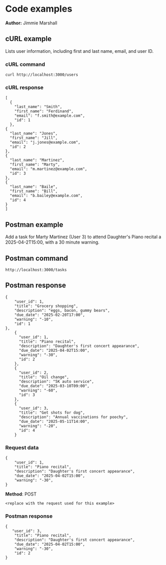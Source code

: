 # Code examples

**Author:** Jimmie Marshall

## cURL example

Lists user information, including first and last name, email, and user ID.

### cURL command

```shell
curl http://localhost:3000/users 
```

### cURL response

``` shell
[
  {
    "last_name": "Smith",
    "first_name": "Ferdinand",
    "email": "f.smith@example.com",
    "id": 1
  },
{
  "last_name": "Jones",
  "first_name": "Jill",
  "email": "j.jones@example.com",
  "id": 2
},
{
  "last_name": "Martinez",
  "first_name": "Marty",
  "email": "m.martinez@example.com",
  "id": 3
},
{
  "last_name": "Baile",
  "first_name": "Bill",
  "email": "b.bailey@example.com",
  "id": 4
}
]
```

## Postman example

Add a task for Marty Martinez (User 3) to attend Daughter's Piano recital a 2025-04-2T15:00, with a 30 minute warning. 

## Postman command

```shell
http://localhost:3000/tasks
```

## Postman response

```shell
{
    "user_id": 1,
    "title": "Grocery shopping",
    "description": "eggs, bacon, gummy bears",
    "due_date": "2025-02-20T17:00",
    "warning": "-10",
    "id": 1
},
    {
      "user_id": 1,
      "title": "Piano recital",
      "description": "Daughter's first concert appearance",
      "due_date": "2025-04-02T15:00",
      "warning": "-30",
      "id": 2
    },
    {
      "user_id": 2,
      "title": "Oil change",
      "description": "5K auto service",
      "due_date": "2025-03-10T09:00",
      "warning": "-60",
      "id": 3
    },
    {
      "user_id": 3,
      "title": "Get shots for dog",
      "description": "Annual vaccinations for poochy",
      "due_date": "2025-05-11T14:00",
      "warning": "-20",
      "id": 4
    }
```

### Request data

```shell
{
    "user_id": 1,
    "title": "Piano recital",
    "description": "Daughter's first concert appearance",
    "due_date": "2025-04-02T15:00",
    "warning": "-30",
}
   ```

**Method**: POST

```shell
<replace with the request used for this example>
```

### Postman response

```shell
{
   "user_id": 3,
    "title": "Piano recital",
    "description": "Daughter's first concert appearance",
    "due_date": "2025-04-02T15:00",
    "warning": "-30",
    "id": 2
}
```
